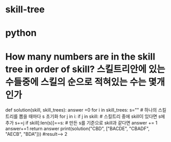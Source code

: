 # skill-tree
# python
# How many numbers are in the skill tree in order of skill? 스킬트리안에 있는 수들중에 스킬의 순으로 적혀있는 수는 몇개인가
def solution(skill, skill_trees):
    answer =0
    for i in skill_trees:
        s="" # 하나의 스킬트리를 뽑을 때마다 s 초기화
        for j in i:
            if j in skill:  # 스킬트리 중에 skill이 있다면 s에 추가
                s+=j
        if skill[:len(s)]==s:  # 만든 s를 기준으로 skill과 같다면 answer += 1
                answer+=1
    return answer
print(solution("CBD", ["BACDE", "CBADF", "AECB", "BDA"]))
#result--> 2
